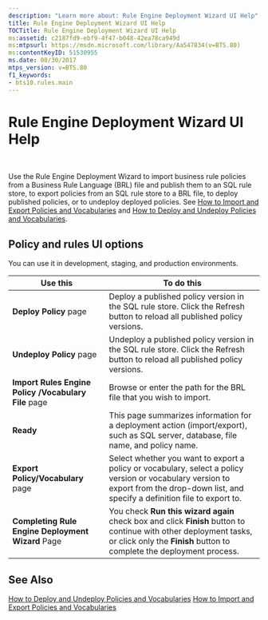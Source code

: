 ```yaml
---
description: "Learn more about: Rule Engine Deployment Wizard UI Help"
title: Rule Engine Deployment Wizard UI Help
TOCTitle: Rule Engine Deployment Wizard UI Help
ms:assetid: c2187fd9-ebf9-4f47-b048-42ea78ca949d
ms:mtpsurl: https://msdn.microsoft.com/library/Aa547834(v=BTS.80)
ms:contentKeyID: 51530955
ms.date: 08/30/2017
mtps_version: v=BTS.80
f1_keywords:
- bts10.rules.main
---
```


# Rule Engine Deployment Wizard UI Help

 

Use the Rule Engine Deployment Wizard to import business rule policies from a Business Rule Language (BRL) file and publish them to an SQL rule store, to export policies from an SQL rule store to a BRL file, to deploy published policies, or to undeploy deployed policies. See [How to Import and Export Policies and Vocabularies](https://msdn.microsoft.com/library/aa547878\(v=bts.80\)) and [How to Deploy and Undeploy Policies and Vocabularies](https://msdn.microsoft.com/library/aa577524\(v=bts.80\)).

## Policy and rules UI options

You can use it in development, staging, and production environments.

<table>
<thead>
<tr class="header">
<th>Use this</th>
<th>To do this</th>
</tr>
</thead>
<tbody>
<tr class="odd">
<td><strong>Deploy Policy</strong> page</td>
<td>Deploy a published policy version in the SQL rule store. Click the Refresh button to reload all published policy versions.</td>
</tr>
<tr class="even">
<td><strong>Undeploy Policy</strong> page</td>
<td>Undeploy a published policy version in the SQL rule store. Click the Refresh button to reload all published policy versions.</td>
</tr>
<tr class="odd">
<td><strong>Import Rules Engine Policy /Vocabulary File</strong> page</td>
<td>Browse or enter the path for the BRL file that you wish to import.</td>
</tr>
<tr class="even">
<td><strong>Ready</strong></td>
<td>This page summarizes information for a deployment action (import/export), such as SQL server, database, file name, and policy name.</td>
</tr>
<tr class="odd">
<td><strong>Export Policy/Vocabulary</strong> page</td>
<td>Select whether you want to export a policy or vocabulary, select a policy version or vocabulary version to export from the drop-down list, and specify a definition file to export to.</td>
</tr>
<tr class="even">
<td><strong>Completing Rule Engine Deployment Wizard</strong> Page</td>
<td>You check <strong>Run this wizard again</strong> check box and click <strong>Finish</strong> button to continue with other deployment tasks, or click only the <strong>Finish</strong> button to complete the deployment process.</td>
</tr>
</tbody>
</table>


## See Also

[How to Deploy and Undeploy Policies and Vocabularies](https://msdn.microsoft.com/library/aa577524\(v=bts.80\))  
[How to Import and Export Policies and Vocabularies](https://msdn.microsoft.com/library/aa547878\(v=bts.80\))


